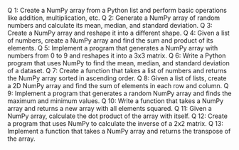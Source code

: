 Q 1: Create a NumPy array from a Python list and perform basic operations like addition, multiplication, etc.
Q 2: Generate a NumPy array of random numbers and calculate its mean, median, and standard deviation.
Q 3: Create a NumPy array and reshape it into a different shape.
Q 4: Given a list of numbers, create a NumPy array and find the sum and product of its elements.
Q 5: Implement a program that generates a NumPy array with numbers from 0 to 9 and reshapes it into a 3x3 matrix.
Q 6: Write a Python program that uses NumPy to find the mean, median, and standard deviation of a dataset.
Q 7: Create a function that takes a list of numbers and returns the NumPy array sorted in ascending order.
Q 8: Given a list of lists, create a 2D NumPy array and find the sum of elements in each row and column.
Q 9: Implement a program that generates a random NumPy array and finds the maximum and minimum values.
Q 10: Write a function that takes a NumPy array and returns a new array with all elements squared.
Q 11: Given a NumPy array, calculate the dot product of the array with itself.
Q 12: Create a program that uses NumPy to calculate the inverse of a 2x2 matrix.
Q 13: Implement a function that takes a NumPy array and returns the transpose of the array.